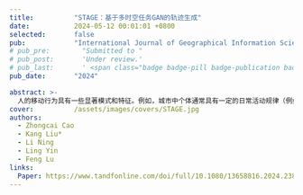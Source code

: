 ```yaml
---
title:          "STAGE：基于多时空任务GAN的轨迹生成"
date:           2024-05-12 00:01:01 +0800
selected:       false
pub:            "International Journal of Geographical Information Science (IJGIS)"
# pub_pre:        "Submitted to "
# pub_post:       'Under review.'
# pub_last:       ' <span class="badge badge-pill badge-publication badge-success">Spotlight</span>'
pub_date:       "2024"

abstract: >-
  人的移动行为具有一些显著模式和特征。例如，城市中个体通常具有一定的日常活动规律（例如，晚上居家、白天工作），形成特定的时序模式；轨迹可使用不同粒度的空间单元表达，而不同尺度下生成的轨迹应当具有空间一致性（例如，1公里网格应当是相应2公里网格的一部分）。上述模式和特征可以从轨迹中直接获取，并将其视为轨迹固有的显式时空知识，通过多任务学习来指导轨迹生成过程。基于上述分析，本团队创新性提出一种时空知识增强的多任务生成对抗网络——STAGE (Spatiotemporal-knowledge enhanced multi-TAsk GEnerative adversarial network)用于生成大规模个体时空轨迹。STAGE主要采用GAN架构，由生成器和判别器两部分组成。生成器包含三个分阶段的时空生成任务，依次是①个体活动序列生成、②街道层面（粗粒度）的个体轨迹生成和③社区层面（细粒度）的个体轨迹生成。其中，社区层面（细粒度）的轨迹生成为主任务，其余两个为辅任务。判别器主要用于鉴别所生成轨迹的真实度。此外，本文在对抗训练阶段设计了空间一致性损失函数，以约束不同尺度下生成的轨迹在空间上保持一致。STAGE所生成的轨迹数据与真实数据更加接近，不但在下游任务中具有较好可用性，且通过了隐私泄露测试。
cover:          /assets/images/covers/STAGE.jpg
authors:
  - Zhongcai Cao
  - Kang Liu*
  - Li Ning
  - Ling Yin
  - Feng Lu
links:
  Paper: https://www.tandfonline.com/doi/full/10.1080/13658816.2024.2381146
---
```

